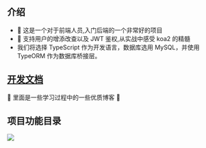 ## 介绍

- 💪 这是一个对于前端人员,入门后端的一个非常好的项目
- 💌 支持用户的增添改查以及 JWT 鉴权,从实战中感受 koa2 的精髓
- 我们将选择 TypeScript 作为开发语言，数据库选用 MySQL，并使用 TypeORM 作为数据库桥接层。

## [开发文档](https://www.yuque.com/buzhimingmoubingtang/tzlxun/ffq51k)

🍂 里面是一些学习过程中的一些优质博客 🍂

## 项目功能目录
![](https://github.com/Bbbtt04/img-storage/commit/d3440b6fd3944de9e182223623ecbe625768712a)